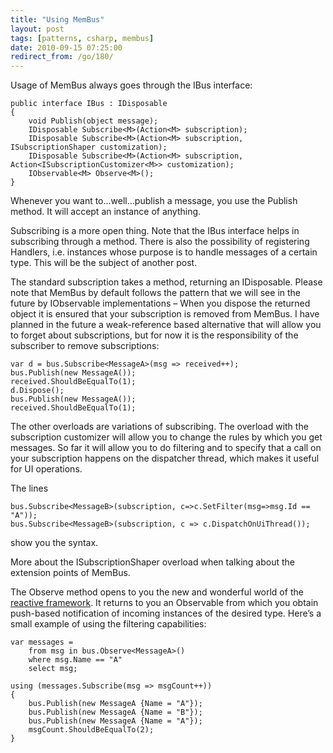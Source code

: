 ```yaml
---
title: "Using MemBus"
layout: post
tags: [patterns, csharp, membus]
date: 2010-09-15 07:25:00
redirect_from: /go/180/
---
```


Usage of MemBus always goes through the IBus interface:

    public interface IBus : IDisposable
    {
        void Publish(object message);
        IDisposable Subscribe<M>(Action<M> subscription);
        IDisposable Subscribe<M>(Action<M> subscription, ISubscriptionShaper customization);
        IDisposable Subscribe<M>(Action<M> subscription, Action<ISubscriptionCustomizer<M>> customization);
        IObservable<M> Observe<M>();
    }

Whenever you want to...well...publish a message, you use the Publish method. It will accept an instance of anything.

Subscribing is a more open thing. Note that the IBus interface helps in subscribing through a method. There is also the possibility of registering Handlers, i.e. instances whose purpose is to handle messages of a certain type. This will be the subject of another post.

The standard subscription takes a method, returning an IDisposable. Please note that MemBus by default follows the pattern that we will see in the future by IObservable implementations – When you dispose the returned object it is ensured that your subscription is removed from MemBus. I have planned in the future a weak-reference based alternative that will allow you to forget about subscriptions, but for now it is the responsibility of the subscriber to remove subscriptions:

    var d = bus.Subscribe<MessageA>(msg => received++);
    bus.Publish(new MessageA());
    received.ShouldBeEqualTo(1);
    d.Dispose();
    bus.Publish(new MessageA());
    received.ShouldBeEqualTo(1);

The other overloads are variations of subscribing. The overload with the subscription customizer will allow you to change the rules by which you get messages. So far it will allow you to do filtering and to specify that a call on your subscription happens on the dispatcher thread, which makes it useful for UI operations.

The lines 

    bus.Subscribe<MessageB>(subscription, c=>c.SetFilter(msg=>msg.Id == "A"));
    bus.Subscribe<MessageB>(subscription, c => c.DispatchOnUiThread());

show you the syntax.

More about the ISubscriptionShaper overload when talking about the extension points of MemBus.

The Observe method opens to you the new and wonderful world of the [reactive framework](http://msdn.microsoft.com/en-us/devlabs/ee794896.aspx). It returns to you an Observable from which you obtain push-based notification of incoming instances of the desired type. Here’s a small example of using the filtering capabilities:

    var messages = 
        from msg in bus.Observe<MessageA>() 
        where msg.Name == "A" 
        select msg;

    using (messages.Subscribe(msg => msgCount++))
    {
        bus.Publish(new MessageA {Name = "A"});
        bus.Publish(new MessageA {Name = "B"});
        bus.Publish(new MessageA {Name = "A"});
        msgCount.ShouldBeEqualTo(2);
    }